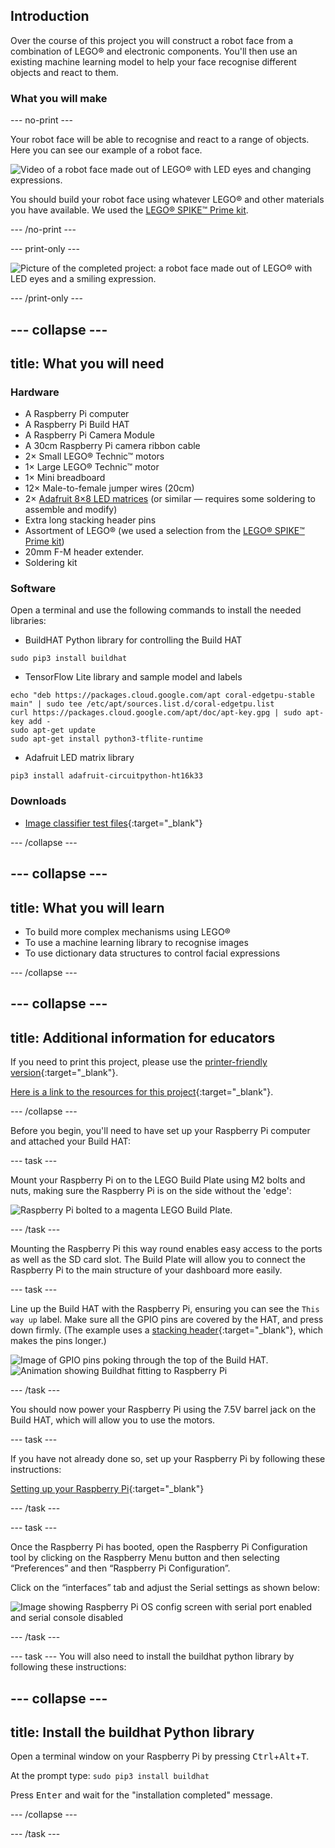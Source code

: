 ## Introduction

Over the course of this project you will construct a robot face from a combination of LEGO® and electronic components. You'll then use an existing machine learning model to help your face recognise different objects and react to them.

### What you will make

--- no-print ---

Your robot face will be able to recognise and react to a range of objects. Here you can see our example of a robot face.

![Video of a robot face made out of LEGO® with LED eyes and changing expressions.](images/robot_face.gif)

You should build your robot face using whatever LEGO® and other materials you have available. We used the [LEGO® SPIKE™ Prime kit](https://education.lego.com/en-gb/product/spike-prime).

--- /no-print ---

--- print-only ---

![Picture of the completed project: a robot face made out of LEGO® with LED eyes and a smiling expression.](images/robot_face.jpg)

--- /print-only ---

--- collapse ---
---
title: What you will need
---
### Hardware

+ A Raspberry Pi computer
+ A Raspberry Pi Build HAT
+ A Raspberry Pi Camera Module
+ A 30cm Raspberry Pi camera ribbon cable
+ 2× Small LEGO® Technic™ motors
+ 1× Large LEGO® Technic™ motor
+ 1× Mini breadboard
+ 12× Male-to-female jumper wires (20cm)
+ 2× [Adafruit 8×8 LED matrices](https://www.adafruit.com/product/1049) (or similar — requires some soldering to assemble and modify)
+ Extra long stacking header pins
+ Assortment of LEGO® (we used a selection from the [LEGO® SPIKE™ Prime kit](https://education.lego.com/en-gb/product/spike-prime))
+ 20mm F-M header extender.
+ Soldering kit

### Software

Open a terminal and use the following commands to install the needed libraries:

+ BuildHAT Python library for controlling the Build HAT

```
sudo pip3 install buildhat
```

+ TensorFlow Lite library and sample model and labels

```
echo "deb https://packages.cloud.google.com/apt coral-edgetpu-stable main" | sudo tee /etc/apt/sources.list.d/coral-edgetpu.list
curl https://packages.cloud.google.com/apt/doc/apt-key.gpg | sudo apt-key add -
sudo apt-get update
sudo apt-get install python3-tflite-runtime
```

+ Adafruit LED matrix library

```
pip3 install adafruit-circuitpython-ht16k33
```

### Downloads

+ [Image classifier test files](http://rpf.io/p/en/lego-robot-face-go){:target="_blank"}

--- /collapse ---

--- collapse ---
---
title: What you will learn
---

+ To build more complex mechanisms using LEGO®
+ To use a machine learning library to recognise images
+ To use dictionary data structures to control facial expressions

--- /collapse ---

--- collapse ---
---
title: Additional information for educators
---

If you need to print this project, please use the [printer-friendly version](https://projects.raspberrypi.org/en/projects/robot-face/print){:target="_blank"}.

[Here is a link to the resources for this project](http://rpf.io/p/en/robot-face-go){:target="_blank"}.

--- /collapse ---

Before you begin, you'll need to have set up your Raspberry Pi computer and attached your Build HAT:

--- task ---

Mount your Raspberry Pi on to the LEGO Build Plate using M2 bolts and nuts, making sure the Raspberry Pi is on the side without the 'edge':

 ![Raspberry Pi bolted to a magenta LEGO Build Plate.](images/build_11.jpg)

--- /task ---

Mounting the Raspberry Pi this way round enables easy access to the ports as well as the SD card slot. The Build Plate will allow you to connect the Raspberry Pi to the main structure of your dashboard more easily.

--- task ---

Line up the Build HAT with the Raspberry Pi, ensuring you can see the `This way up` label. Make sure all the GPIO pins are covered by the HAT, and press down firmly. (The example uses a [stacking header](https://www.adafruit.com/product/2223){:target="_blank"}, which makes the pins longer.)

![Image of GPIO pins poking through the top of the Build HAT.](images/build_15.jpg) ![Animation showing Buildhat fitting to Raspberry Pi](images/haton.gif)

--- /task ---

You should now power your Raspberry Pi using the 7.5V barrel jack on the Build HAT, which will allow you to use the motors.

--- task ---

If you have not already done so, set up your Raspberry Pi by following these instructions:

[Setting up your Raspberry Pi](https://projects.raspberrypi.org/en/projects/raspberry-pi-setting-up){:target="_blank"}

--- /task ---

--- task ---

Once the Raspberry Pi has booted, open the Raspberry Pi Configuration tool by clicking on the Raspberry Menu button and then selecting “Preferences” and then “Raspberry Pi Configuration”.

Click on the “interfaces” tab and adjust the Serial settings as shown below:

![Image showing Raspberry Pi OS config screen with serial port enabled and serial console disabled](images/configshot.jpg)

--- /task ---

--- task --- You will also need to install the buildhat python library by following these instructions:

--- collapse ---
---
title: Install the buildhat Python library
---

Open a terminal window on your Raspberry Pi by pressing <kbd>Ctrl</kbd>+<kbd>Alt</kbd>+<kbd>T</kbd>.

At the prompt type: `sudo pip3 install buildhat`

Press <kbd>Enter</kbd> and wait for the "installation completed" message.

--- /collapse ---

--- /task ---